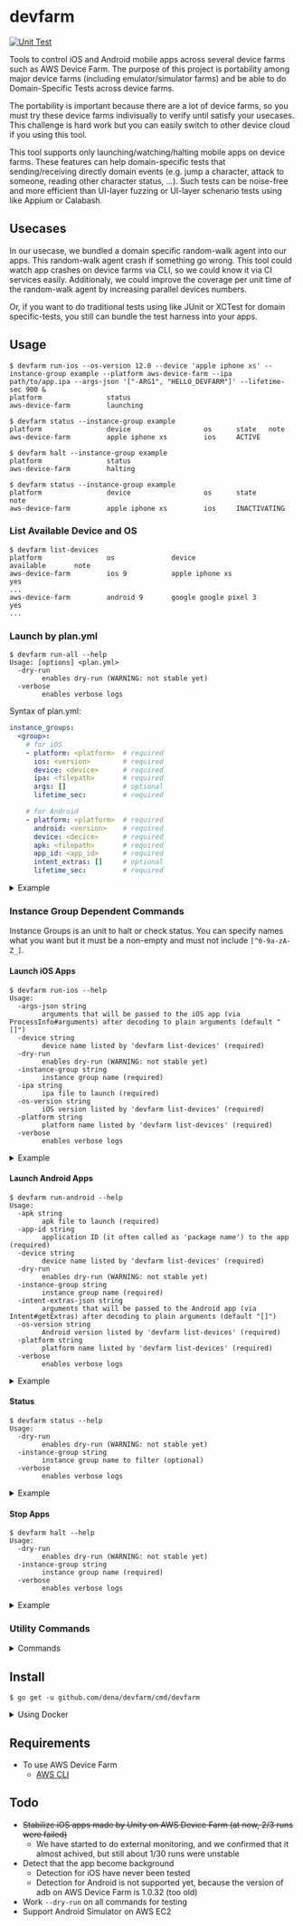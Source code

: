 devfarm
=======

[![Unit Test](https://github.com/DeNA/devfarm/actions/workflows/unittest.yml/badge.svg?branch=master&event=push)](https://github.com/DeNA/devfarm/actions/workflows/unittest.yml)

Tools to control iOS and Android mobile apps across several device farms such as AWS Device Farm.  The purpose of this project is portability among major device farms (including emulator/simulator farms) and be able to do Domain-Specific Tests across device farms.

The portability is important because there are a lot of device farms, so you must try these device farms indivisually to verify until satisfy your usecases.  This challenge is hard work but you can easily switch to other device cloud if you using this tool.

This tool supports only launching/watching/halting mobile apps on device farms.  These features can help domain-specific tests that sending/receiving directly domain events (e.g. jump a character, attack to someone, reading other character status, ...). Such tests can be noise-free and more efficient than UI-layer fuzzing or UI-layer schenario tests using like Appium or Calabash.



Usecases
--------

In our usecase, we bundled a domain specific random-walk agent into our apps.  This random-walk agent crash if something go wrong.  This tool could watch app crashes on device farms via CLI, so we could know it via CI services easily.  Additionaly, we could improve the coverage per unit time of the random-walk agent by increasing parallel devices numbers.

Or, if you want to do traditional tests using like JUnit or XCTest for domain specific-tests, you still can bundle the test harness into your apps.



Usage
-----

```console
$ devfarm run-ios --os-version 12.0 --device 'apple iphone xs' --instance-group example --platform aws-device-farm --ipa path/to/app.ipa --args-json '["-ARG1", "HELLO_DEVFARM"]' --lifetime-sec 900 &
platform                status
aws-device-farm         launching

$ devfarm status --instance-group example
platform                device                  os      state   note
aws-device-farm         apple iphone xs         ios     ACTIVE

$ devfarm halt --instance-group example
platform                status
aws-device-farm         halting

$ devfarm status --instance-group example
platform                device                  os      state           note
aws-device-farm         apple iphone xs         ios     INACTIVATING
```


### List Available Device and OS

```console
$ devfarm list-devices
platform                os              device                                  available       note
aws-device-farm         ios 9           apple iphone xs                         yes
...
aws-device-farm         android 9       google google pixel 3                    yes
...
```


### Launch by plan.yml

```console
$ devfarm run-all --help
Usage: [options] <plan.yml>
  -dry-run
        enables dry-run (WARNING: not stable yet)
  -verbose
        enables verbose logs
```

Syntax of plan.yml:

```yaml
instance_groups:
  <group>:
    # for iOS
    - platform: <platform>  # required
      ios: <version>        # required
      device: <device>      # required
      ipa: <filepath>       # required
      args: []              # optional
      lifetime_sec:         # required

    # for Android
    - platform: <platform>  # required
      android: <version>    # required
      device: <decice>      # required
      apk: <filepath>       # required
      app_id: <app_id>      # required
      intent_extras: []     # optional
      lifetime_sec:         # required
```

<details>
<summary>Example</summary>

```console
$ cat path/to/plan.yml
instance_groups:
  example:
    - platform: aws-device-farm
      ios: 12.0
      device: apple iphone xs
      ipa: path/to/app.ipa
      args:
        - -ARG1
        - VALUE1
      lifetime_sec: 900
    - platform: aws-device-farm
      android: 9
      device: google google pixel 3
      apk: path/to/app.apk
      app_id: com.example.app
      intent_extras:
        - -e
        - ARG1
        - VALUE1
      lifetime_sec: 900

$ devfarm run-all --dry-run path/to/plan.yml
platform         status     note
aws-device-farm  launching
aws-device-farm  launching
```
</details>


### Instance Group Dependent Commands

Instance Groups is an unit to halt or check status.
You can specify names what you want but it must be a non-empty and must not include `[^0-9a-zA-Z_]`.



#### Launch iOS Apps

```console
$ devfarm run-ios --help
Usage:
  -args-json string
        arguments that will be passed to the iOS app (via ProcessInfo#arguments) after decoding to plain arguments (default "[]")
  -device string
        device name listed by 'devfarm list-devices' (required)
  -dry-run
        enables dry-run (WARNING: not stable yet)
  -instance-group string
        instance group name (required)
  -ipa string
        ipa file to launch (required)
  -os-version string
        iOS version listed by 'devfarm list-devices' (required)
  -platform string
        platform name listed by 'devfarm list-devices' (required)
  -verbose
        enables verbose logs
```

<details>
<summary>Example</summary>

```console
$ devfarm run-ios \
    --instance-group example \
    --platform aws-device-farm \
    --device 'apple iphone xs' \
    --os-version 12.0 \
    --ipa 'path/to/app.ipa' \
    --args-json '["-ARG", "VALUE"]'
platform                status
aws-device-farm         launching
```
</details>



#### Launch Android Apps

```console
$ devfarm run-android --help
Usage:
  -apk string
        apk file to launch (required)
  -app-id string
        application ID (it often called as 'package name') to the app (required)
  -device string
        device name listed by 'devfarm list-devices' (required)
  -dry-run
        enables dry-run (WARNING: not stable yet)
  -instance-group string
        instance group name (required)
  -intent-extras-json string
        arguments that will be passed to the Android app (via Intent#getExtras) after decoding to plain arguments (default "[]")
  -os-version string
        Android version listed by 'devfarm list-devices' (required)
  -platform string
        platform name listed by 'devfarm list-devices' (required)
  -verbose
        enables verbose logs
```

<details>
<summary>Example</summary>

```console
$ devfarm forever-android \
    --instance-group example \
    --platform aws-device-farm \
    --device 'google google pixel 3' \
    --os-version 9 \
    --apk 'path/to/app.apk' \
    --app-id 'com.example.app' \
    --intent-extras-json '["-e", "ARG", "VALUE"]'
platform                status
aws-device-farm         launching
```
</details>


#### Status

```console
$ devfarm status --help
Usage:
  -dry-run
        enables dry-run (WARNING: not stable yet)
  -instance-group string
        instance group name to filter (optional)
  -verbose
        enables verbose logs
```

<details>
<summary>Example</summary>

```console
$ devfarm status
platform                device                  os      state   note
aws-device-farm         apple iphone xs         ios     ACTIVE
```

or

```
$ devfarm status --instance-group example
platform                device                  os      state   note
aws-device-farm         apple iphone xs         ios     ACTIVE
```
</details>


#### Stop Apps

```console
$ devfarm halt --help
Usage:
  -dry-run
        enables dry-run (WARNING: not stable yet)
  -instance-group string
        instance group name (required)
  -verbose
        enables verbose logs
```

<details>
<summary>Example</summary>

```console
$ devfarm halt --instance-group example
platform                status
aws-device-farm         halting
```
</details>


### Utility Commands
<details>
<summary>Commands</summary>

#### Version

```console
$ devfarm version
0.0.0
```


#### Check Authentication Status

```console
$ devfarm auth-status --help
Usage:
  -dry-run
        enables dry-run (WARNING: not stable yet)
  -verbose
        enables verbose logs
```

<details>
<summary>Example</summary>

```console
$ devfarm auth-status
platform                auth
aws-device-farm         success
```
</details>


#### Validate plan.yml

```console
$ devfarm validate --help
Usage: <plan.yml>
  -verbose
        enables verbose logs
```

<details>
<summary>Example</summary>

```console
$ cat path/to/plan.yml
instance_groups:
  example:
    - platform: any-platform
      ios: 12.0
      device: apple iphone xs
      ipa: path/to/app.ipa
      args:
        - -ARG1
        - VALUE1
    - platform: any-platform
      android: 9
      device: google google pixel 3
      apk: path/to/app.apk
      app_id: com.example.app
      intent_extras:
        - -e
        - ARG1
        - VALUE1

$ devfarm validate path/to/plan.yml
$ echo $?
0

$ devfarm validate --verbose path/to/plan.yml
{
  "instance_groups": {
    "example": [
      {
        "platform": "any-platform",
        "os": "ios",
        "ios": {
          "group_name": "example",
          "device": {
            "name": "apple iphone xs",
            "ios_version": "12.0"
          },
          "ipa": "path/to/app.ipa",
          "args": [
            "-ARG1",
            "VALUE1"
          ]
        },
        "android": {
          "group_name": "",
          "device": {
            "name": "",
            "android_version": ""
          },
          "apk": "",
          "app_id": "",
          "intent_extras": null
        }
      },
      {
        "platform": "any-platform",
        "os": "android",
        "ios": {
          "group_name": "",
          "device": {
            "name": "",
            "ios_version": ""
          },
          "ipa": "",
          "args": null
        },
        "android": {
          "group_name": "example",
          "device": {
            "name": "google google pixel 3",
            "android_version": "9"
          },
          "apk": "path/to/app.apk",
          "app_id": "com.example.app",
          "intent_extras": [
            "-e",
            "ARG1",
            "VALUE1"
          ]
        }
      }
    ]
  }
}

$ devfarm validate path/to/broken.yml
invalid iOS plan (at 1-th plan of instance group "example"):
    device: must not be empty
    ipa: must not be empty
invalid plan (at 2-th plan of instance group "example"):
    unsupported os: "unavailable"
invalid Android plan (at 1-th plan of instance group "other"):
    platform: must not be empty
    device: must not be empty
    apk: must not be empty
    app_id: must not be empty

$ echo $?
1
```
</details>


#### See Bundled Assets
```
$ devfarm ls-assets
```

<details>
<summary>Example</summary>

```console
$ devfarm ls-assets
assets/aws-device-farm/workflows/0-shared.bash
assets/aws-device-farm/workflows/1-install.bash
assets/aws-device-farm/workflows/2-pretest.bash
assets/aws-device-farm/workflows/3-test.bash
assets/aws-device-farm/workflows/4-posttest.bash
assets/devfarmagent/darwin-amd64/devfarmagent
assets/devfarmagent/devfarmagent.bash
assets/devfarmagent/linux-amd64/devfarmagent
assets/ios-deploy-agent/package-lock.json
assets/ios-deploy-agent/package.json
```
</details>


#### See Bundled Asset Content
```console
$ devfarm cat-asset <asset>
```

<details>
<summary>Example</summary>

```console
$ devfarm cat-asset assets/devfarmagent/darwin-amd64/devfarmagent | file -
/dev/stdin: Mach-O 64-bit executable x86_64
```
</details>
</details>



Install
-------

```console
$ go get -u github.com/dena/devfarm/cmd/devfarm
```

<details>
<summary>Using Docker</summary>

```console
$ docker pull docker.pkg.github.com/dena/devfarm/devfarm:latest

$ cat .env
AWS_ACCESS_KEY_ID=***
AWS_SECRET_ACCESS_KEY=***

$ docker run --rm --env-file ./.env docker.pkg.github.com/dena/devfarm/devfarm:latest auth-status

$ tree -a "$(pwd)"
.
├── .env
└── app
    ├── Example.apk
    ├── Example.ipa
    └── planfile.yml

1 directory, 4 files

$ docker run --rm --env-file ./.env -v "$(pwd)/app:/app" docker.pkg.github.com/dena/devfarm/devfarm:latest run-all /app/planfile
```
</details>



Requirements
------------

- To use AWS Device Farm
    - [AWS CLI](https://docs.aws.amazon.com/cli/latest/userguide/cli-chap-welcome.html)


Todo
----

- ~~Stabilize iOS apps made by Unity on AWS Device Farm (at now, 2/3 runs were failed)~~
    - We have started to do external monitoring, and we confirmed that it almost achived, but still about 1/30 runs were unstable
- Detect that the app become background
    - Detection for iOS have never been tested
    - Detection for Android is not supported yet, because the version of adb on AWS Device Farm is 1.0.32 (too old)
- Work `--dry-run` on all commands for testing
- Support Android Simulator on AWS EC2
